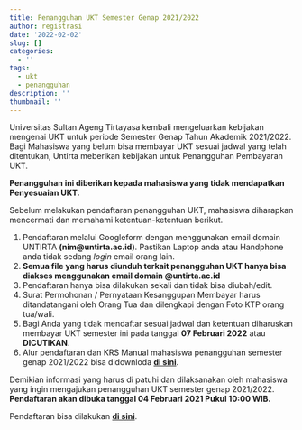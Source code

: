 ```yaml
---
title: Penangguhan UKT Semester Genap 2021/2022
author: registrasi
date: '2022-02-02'
slug: []
categories:
  - ''
tags:
  - ukt
  - penangguhan
description: ''
thumbnail: ''
---
```


Universitas Sultan Ageng Tirtayasa kembali mengeluarkan kebijakan mengenai UKT untuk periode Semester Genap Tahun Akademik 2021/2022. Bagi Mahasiswa yang belum bisa membayar UKT sesuai jadwal yang telah ditentukan, Untirta meberikan kebijakan untuk Penangguhan Pembayaran UKT.

**Penangguhan ini diberikan kepada mahasiswa yang tidak mendapatkan Penyesuaian UKT.**

Sebelum melakukan pendaftaran penangguhan UKT, mahasiswa diharapkan mencermati dan memahami ketentuan-ketentuan berikut.

1.  Pendaftaran melalui Googleform dengan menggunakan email domain UNTIRTA **(nim\@untirta.ac.id)**. Pastikan Laptop anda atau Handphone anda tidak sedang *login* email orang lain.
2.  **Semua file yang harus diunduh terkait penangguhan UKT hanya bisa diakses menggunakan email domain \@untirta.ac.id**
3.  Pendaftaran hanya bisa dilakukan sekali dan tidak bisa diubah/edit.
4.  Surat Permohonan / Pernyataan Kesanggupan Membayar harus ditandatangani oleh Orang Tua dan dilengkapi dengan Foto KTP orang tua/wali.
5.  Bagi Anda yang tidak mendaftar sesuai jadwal dan ketentuan diharuskan membayar UKT semester ini pada tanggal **07 Februari 2022** atau **DICUTIKAN**.
6.  Alur pendaftaran dan KRS Manual mahasiswa penangguhan semester genap 2021/2022 bisa didownloda [**di sini**](https://drive.google.com/file/d/1VPIKnL_3N36hs_ke5Ce7c4smRpYQRTBZ/view?usp=sharing).

Demikian informasi yang harus di patuhi dan dilaksanakan oleh mahasiswa yang ingin mengajukan penangguhan UKT semester genap 2021/2022. **Pendaftaran akan dibuka tanggal 04 Februari 2021 Pukul 10:00 WIB.**

Pendaftaran bisa dilakukan [**di sini**](/post/2021-10-29-penyesuaian-ukt-semester-genap-2021-2022/).
